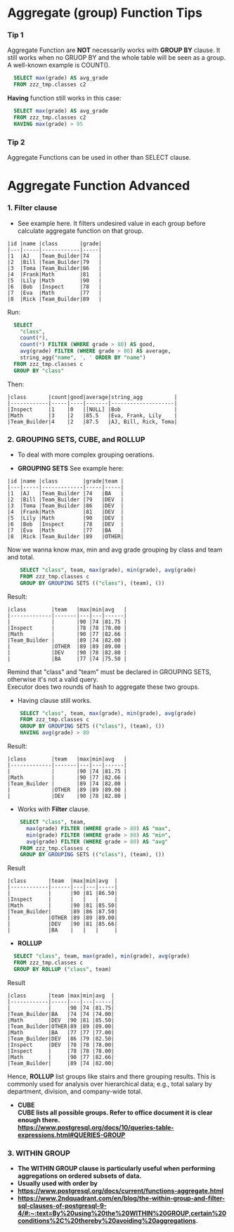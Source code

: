 # Aggregate (group) Function Tips
### Tip 1
Aggregate Function are <b>NOT</b> necessarily works with <b>GROUP BY</b> clause. It still works when no GRUOP BY and the whole table will be seen as a group. A well-known example is COUNT().
```sql
  SELECT max(grade) AS avg_grade 
  FROM zzz_tmp.classes c2 
```
<b>Having</b> function still works in this case:
```sql
  SELECT max(grade) AS avg_grade 
  FROM zzz_tmp.classes c2 
  HAVING max(grade) > 95
```

### Tip 2
Aggregate Functions can be used in other than SELECT clause. 

# Aggregate Function Advanced
### 1. <b>Filter clause</b>
* See example here. It filters undesired value in each group before calculate aggregate function on that group.
```
|id |name |class       |grade|
|---|-----|------------|-----|
|1  |AJ   |Team_Builder|74   |
|2  |Bill |Team_Builder|79   |
|3  |Toma |Team_Builder|86   |
|4  |Frank|Math        |81   |
|5  |Lily |Math        |90   |
|6  |Bob  |Inspect     |78   |
|7  |Eva  |Math        |77   |
|8  |Rick |Team_Builder|89   |

```
Run:
```sql
  SELECT 
    "class", 
    count(*), 
    count(*) FILTER (WHERE grade > 80) AS good, 
    avg(grade) FILTER (WHERE grade > 80) AS average, 
    string_agg("name", ', ' ORDER BY "name")
  FROM zzz_tmp.classes c 
  GROUP BY "class" 
```
Then:
```
|class       |count|good|average|string_agg          |
|------------|-----|----|-------|--------------------|
|Inspect     |1    |0   |[NULL] |Bob                 |
|Math        |3    |2   |85.5   |Eva, Frank, Lily    |
|Team_Builder|4    |2   |87.5   |AJ, Bill, Rick, Toma|
```

### 2. <b>GROUPING SETS, CUBE, and ROLLUP</b>
* To deal with more complex grouping oerations.<br>

* <b>GROUPING SETS</b>
See example here:
```
|id |name |class        |grade|team |
|---|-----|-------------|-----|-----|
|1  |AJ   |Team_Builder |74   |BA   |
|2  |Bill |Team_Builder |79   |DEV  |
|3  |Toma |Team_Builder |86   |DEV  |
|4  |Frank|Math         |81   |DEV  |
|5  |Lily |Math         |90   |DEV  |
|6  |Bob  |Inspect      |78   |DEV  |
|7  |Eva  |Math         |77   |BA   |
|8  |Rick |Team_Builder |89   |OTHER|
```
Now we wanna know max, min and avg grade grouping by class and team and total.
```sql
    SELECT "class", team, max(grade), min(grade), avg(grade) 
    FROM zzz_tmp.classes c 
    GROUP BY GROUPING SETS (("class"), (team), ())
```
Result:
```
|class        |team   |max|min|avg   |
|-------------|-------|---|---|------|
|             |       |90 |74 |81.75 |
|Inspect      |       |78 |78 |78.00 |
|Math         |       |90 |77 |82.66 |
|Team_Builder |       |89 |74 |82.00 |
|             |OTHER  |89 |89 |89.00 |
|             |DEV    |90 |78 |82.80 |
|             |BA     |77 |74 |75.50 |
```
Remind that "class" and "team" must be declared in GROUPING SETS, otherwise it's not a valid query. <br/>
Executor does two rounds of hash to aggregate these two groups.<br/>
* Having clause still works.
```sql
    SELECT "class", team, max(grade), min(grade), avg(grade) 
    FROM zzz_tmp.classes c 
    GROUP BY GROUPING SETS (("class"), (team), ())
    HAVING avg(grade) > 80
```
Result:
```
|class        |team   |max|min|avg   |
|-------------|-------|---|---|------|
|             |       |90 |74 |81.75 |
|Math         |       |90 |77 |82.66 |
|Team_Builder |       |89 |74 |82.00 |
|             |OTHER  |89 |89 |89.00 |
|             |DEV    |90 |78 |82.80 |
```
* Works with <b>Filter</b> clause.
```sql
    SELECT "class", team, 
      max(grade) FILTER (WHERE grade > 80) AS "max", 
      min(grade) FILTER (WHERE grade > 80) AS "min", 
      avg(grade) FILTER (WHERE grade > 80) AS "avg"
    FROM zzz_tmp.classes c 
    GROUP BY GROUPING SETS (("class"), (team), ())
```
Result
```
|class       |team  |max|min|avg  |
|------------|------|---|---|-----|
|            |      |90 |81 |86.50|
|Inspect     |      |   |   |     |
|Math        |      |90 |81 |85.50|
|Team_Builder|      |89 |86 |87.50|
|            |OTHER |89 |89 |89.00|
|            |DEV   |90 |81 |85.66|
|            |BA    |   |   |     |
```
* <b>ROLLUP</b>
```sql
  SELECT "class", team, max(grade), min(grade), avg(grade)
  FROM zzz_tmp.classes c 
  GROUP BY ROLLUP ("class", team)
```
Result
```
|class       |team |max|min|avg  |
|------------|-----|---|---|-----|
|            |     |90 |74 |81.75|
|Team_Builder|BA   |74 |74 |74.00|
|Math        |DEV  |90 |81 |85.50|
|Team_Builder|OTHER|89 |89 |89.00|
|Math        |BA   |77 |77 |77.00|
|Team_Builder|DEV  |86 |79 |82.50|
|Inspect     |DEV  |78 |78 |78.00|
|Inspect     |     |78 |78 |78.00|
|Math        |     |90 |77 |82.66|
|Team_Builder|     |89 |74 |82.00|
```
Hence, <b>ROLLUP</b> list groups like stairs and there grouping results. This is commonly used for analysis over hierarchical data; e.g., total salary by department, division, and company-wide total.

* <b>CUBE<b/>
<br/>CUBE lists all possible groups. Refer to office document it is clear enough there.<br/>
https://www.postgresql.org/docs/10/queries-table-expressions.html#QUERIES-GROUP

### 3. WITHIN GROUP
* The WITHIN GROUP clause is particularly useful when performing aggregations on ordered subsets of data.
* Usually used with order by
* https://www.postgresql.org/docs/current/functions-aggregate.html
* https://www.2ndquadrant.com/en/blog/the-within-group-and-filter-sql-clauses-of-postgresql-9-4/#:~:text=By%20using%20the%20WITHIN%20GROUP,certain%20conditions%2C%20thereby%20avoiding%20aggregations.

